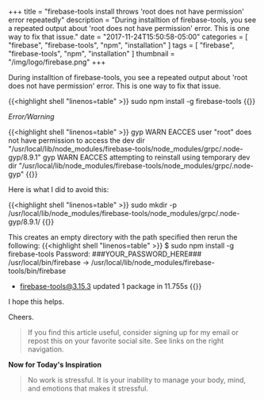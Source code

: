 +++
title = "firebase-tools install throws 'root does not have permission' error repeatedly"
description = "During installtion of firebase-tools, you see a repeated output about 'root does not have permission' error. This is one way to fix that issue."
date = "2017-11-24T15:50:58-05:00"
categories = [
	"firebase",
	"firebase-tools",
	"npm",
	"installation"
]
tags = [
	"firebase",
	"firebase-tools",
	"npm",
	"installation"
]
thumbnail = "/img/logo/firebase.png"
+++

During installtion of firebase-tools, you see a repeated output about 'root does not have permission' error. This is one way to fix that issue.


{{<highlight shell "linenos=table" >}}
sudo npm install -g firebase-tools
{{</highlight >}}


*Error/Warning*

{{<highlight shell "linenos=table" >}}
gyp WARN EACCES user "root" does not have permission to access the dev dir "/usr/local/lib/node_modules/firebase-tools/node_modules/grpc/.node-gyp/8.9.1"
gyp WARN EACCES attempting to reinstall using temporary dev dir "/usr/local/lib/node_modules/firebase-tools/node_modules/grpc/.node-gyp"
{{</highlight >}}

Here is what I did to avoid this:

{{<highlight shell "linenos=table" >}}
sudo mkdir -p /usr/local/lib/node_modules/firebase-tools/node_modules/grpc/.node-gyp/8.9.1/
{{</highlight >}}

This creates an empty directory with the path specified then rerun the following:
{{<highlight shell "linenos=table" >}}
$ sudo npm install -g firebase-tools
Password: ###YOUR_PASSWORD_HERE###
/usr/local/bin/firebase -> /usr/local/lib/node_modules/firebase-tools/bin/firebase
+ firebase-tools@3.15.3
updated 1 package in 11.755s
{{</highlight >}}

I hope this helps. 

Cheers.

<blockquote>If you find this article useful, consider signing up for my email or repost this on your favorite social site. See links on the right navigation.</blockquote>

**Now for Today's Inspiration** 

<blockquote>No work is stressful. It is your inability to manage your body, mind, and emotions that makes it stressful.</blockquote>

